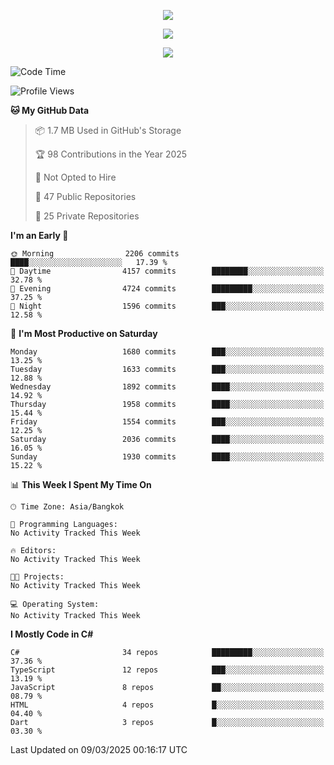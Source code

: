 <p align="center">
  <a href="say-hi.gif"> 
    <img align="center" src="say-hi.gif"/>
  </a>
</p>
<p align="center">
  <a href="https://github.com/htthinh1999">
    <img align="center" src="https://github-readme-stats-kappa-pink.vercel.app/api?username=htthinh1999&show_icons=true&count_private=true&theme=dracula"/>
  </a>
</p>
<p align="center">
  <a href="https://github.com/htthinh1999">
    <img src="https://github-readme-stats-kappa-pink.vercel.app/api/top-langs/?username=htthinh1999&layout=compact&langs_count=6&count_private=true&hide=tsql,hlsl,glsl,shaderlab&theme=dracula"/>
  </a>
</p>

<!--START_SECTION:waka-->
![Code Time](http://img.shields.io/badge/Code%20Time-0%20secs-blue)

![Profile Views](http://img.shields.io/badge/Profile%20Views-0-blue)

**🐱 My GitHub Data** 

> 📦 1.7 MB Used in GitHub's Storage 
 > 
> 🏆 98 Contributions in the Year 2025
 > 
> 🚫 Not Opted to Hire
 > 
> 📜 47 Public Repositories 
 > 
> 🔑 25 Private Repositories 
 > 
**I'm an Early 🐤** 

```text
🌞 Morning                2206 commits        ████░░░░░░░░░░░░░░░░░░░░░   17.39 % 
🌆 Daytime                4157 commits        ████████░░░░░░░░░░░░░░░░░   32.78 % 
🌃 Evening                4724 commits        █████████░░░░░░░░░░░░░░░░   37.25 % 
🌙 Night                  1596 commits        ███░░░░░░░░░░░░░░░░░░░░░░   12.58 % 
```
📅 **I'm Most Productive on Saturday** 

```text
Monday                   1680 commits        ███░░░░░░░░░░░░░░░░░░░░░░   13.25 % 
Tuesday                  1633 commits        ███░░░░░░░░░░░░░░░░░░░░░░   12.88 % 
Wednesday                1892 commits        ████░░░░░░░░░░░░░░░░░░░░░   14.92 % 
Thursday                 1958 commits        ████░░░░░░░░░░░░░░░░░░░░░   15.44 % 
Friday                   1554 commits        ███░░░░░░░░░░░░░░░░░░░░░░   12.25 % 
Saturday                 2036 commits        ████░░░░░░░░░░░░░░░░░░░░░   16.05 % 
Sunday                   1930 commits        ████░░░░░░░░░░░░░░░░░░░░░   15.22 % 
```


📊 **This Week I Spent My Time On** 

```text
🕑︎ Time Zone: Asia/Bangkok

💬 Programming Languages: 
No Activity Tracked This Week

🔥 Editors: 
No Activity Tracked This Week

🐱‍💻 Projects: 
No Activity Tracked This Week

💻 Operating System: 
No Activity Tracked This Week
```

**I Mostly Code in C#** 

```text
C#                       34 repos            █████████░░░░░░░░░░░░░░░░   37.36 % 
TypeScript               12 repos            ███░░░░░░░░░░░░░░░░░░░░░░   13.19 % 
JavaScript               8 repos             ██░░░░░░░░░░░░░░░░░░░░░░░   08.79 % 
HTML                     4 repos             █░░░░░░░░░░░░░░░░░░░░░░░░   04.40 % 
Dart                     3 repos             █░░░░░░░░░░░░░░░░░░░░░░░░   03.30 % 
```




 Last Updated on 09/03/2025 00:16:17 UTC
<!--END_SECTION:waka-->
